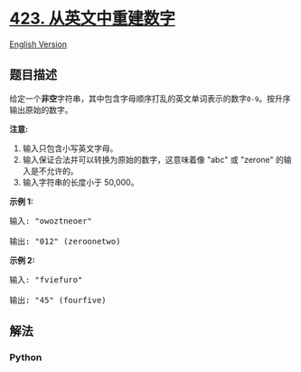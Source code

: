 # [423. 从英文中重建数字](https://leetcode-cn.com/problems/reconstruct-original-digits-from-english)

[English Version](/leetcode/0400-0499/0423.Reconstruct%20Original%20Digits%20from%20English/README_EN.md)

## 题目描述

<!-- 这里写题目描述 -->

<p>给定一个<strong>非空</strong>字符串，其中包含字母顺序打乱的英文单词表示的数字<code>0-9</code>。按升序输出原始的数字。</p>

<p><strong>注意:</strong></p>

<ol>
	<li>输入只包含小写英文字母。</li>
	<li>输入保证合法并可以转换为原始的数字，这意味着像 &quot;abc&quot; 或 &quot;zerone&quot; 的输入是不允许的。</li>
	<li>输入字符串的长度小于 50,000。</li>
</ol>

<p><strong>示例 1:</strong></p>

<pre>
输入: &quot;owoztneoer&quot;

输出: &quot;012&quot; (zeroonetwo)
</pre>

<p><strong>示例 2:</strong></p>

<pre>
输入: &quot;fviefuro&quot;

输出: &quot;45&quot; (fourfive)
</pre>


## 解法

<!-- 这里可写通用的实现逻辑 -->

<!-- tabs:start -->

### **Python**

<!-- 这里可写当前语言的特殊实现逻辑 -->

```python

```

<!-- tabs:end -->
